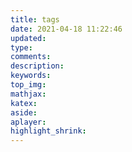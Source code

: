 ```yaml
---
title: tags
date: 2021-04-18 11:22:46
updated:
type:
comments:
description:
keywords:
top_img:
mathjax:
katex:
aside:
aplayer:
highlight_shrink:
---
```

